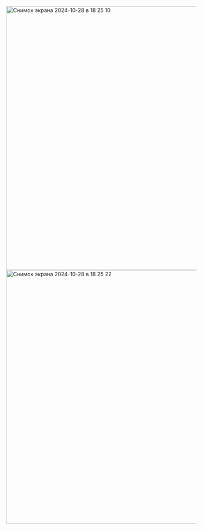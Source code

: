 <img width="697" alt="Снимок экрана 2024-10-28 в 18 25 10" src="https://github.com/user-attachments/assets/2ed6bd98-df85-4483-ac5c-22a5b7018fda">
<img width="670" alt="Снимок экрана 2024-10-28 в 18 25 22" src="https://github.com/user-attachments/assets/e68ae157-2ce9-4d0e-8f9d-c9f4de9f2a2d">

